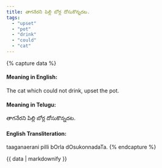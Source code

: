 ```yaml
---
title: తాగనేరని పిల్లి బోర్ల దోసుకొన్నదట.
tags:
  - "upset"
  - "pot"
  - "drink"
  - "could"
  - "cat"
---
```


{% capture data %}
#### Meaning in English:
The cat which could not drink, upset the pot.

#### Meaning in Telugu:
తాగనేరని పిల్లి బోర్ల దోసుకొన్నదట.

#### English Transliteration:
taaganaerani pilli bOrla dOsukonnadaTa.
{% endcapture %}

{{ data | markdownify }}

